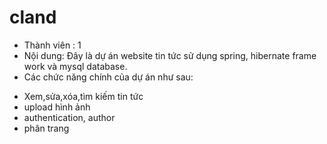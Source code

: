 # cland
- Thành viên : 1
- Nội dung:  Đây là dự án website tin tức sử dụng spring, hibernate frame work và mysql database.
- Các chức năng chính của dự án như sau:
+ Xem,sửa,xóa,tìm kiếm tin tức
+ upload hình ảnh
+ authentication, author
+ phân trang
